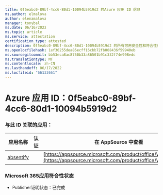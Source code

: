 ```yaml
---
title: 0f5eabc0-89bf-4cc6-80d1-10094b5919d2 的Azure 应用 ID 信息
ms.author: elmalova
author: elenamalova
manager: tonybal
ms.date: 06/16/2022
ms.topic: article
ms.service: attestation
certification_type: attested
description: 0f5eabc0-89bf-4cc6-80d1-10094b5919d2 的所有可用安全性和符合性信息信息。
ms.openlocfilehash: 1ef30255dea85ecff16cbb72fb008436f59940eb
ms.sourcegitcommit: bb53eca8ac8750b33a86501b91c332f74e998edc
ms.translationtype: MT
ms.contentlocale: zh-CN
ms.lasthandoff: 06/17/2022
ms.locfileid: "66133661"
---
```

# <a name="azure-app-id-0f5eabc0-89bf-4cc6-80d1-10094b5919d2"></a>Azure 应用 ID：0f5eabc0-89bf-4cc6-80d1-10094b5919d2


### <a name="apps-associated-with-this-id"></a>与此 ID 关联的应用：
| **应用名称** | **认证** | **在 AppSource 中查看** |
|--------------|---------------|-----------------------|
| [absentify](../forward/WA200003833.md) |  | [https://appsource.microsoft.com/product/office/WA200003833](https://appsource.microsoft.com/product/office/WA200003833) |

### <a name="microsoft-365-app-compliance-status"></a>Microsoft 365应用符合性状态
- Publisher证明状态：已完成
